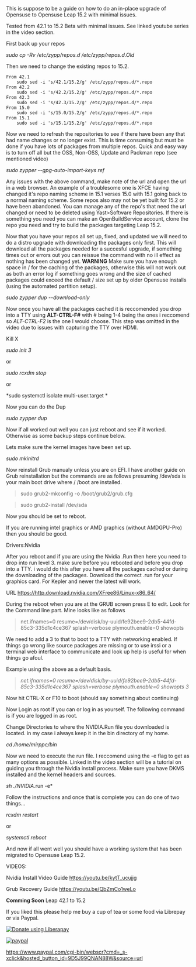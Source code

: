 This is suppose to be a guide on how to do an in-place upgrade of Opensuse to Opensuse Leap 15.2 with minimal issues.

Tested from 42.1 to 15.2 Beta with minimal issues.  See linked youtube series in the video section.


First back up your repos

*sudo cp -Rv /etc/zypp/repos.d /etc/zypp/repos.d.Old*

Then we need to change the existing repos to 15.2.  

    From 42.1
        sudo sed -i 's/42.1/15.2/g' /etc/zypp/repos.d/*.repo
    From 42.2
        sudo sed -i 's/42.2/15.2/g' /etc/zypp/repos.d/*.repo
    From 42.3
        sudo sed -i 's/42.3/15.2/g' /etc/zypp/repos.d/*.repo
    From 15.0
        sudo sed -i 's/15.0/15.2/g' /etc/zypp/repos.d/*.repo
    From 15.1
        sudo sed -i 's/15.1/15.2/g' /etc/zypp/repos.d/*.repo

Now we need to refresh the repositories to see if there have been any that had name changes or no longer exist.  This is time consuming but must be done if you have lots of packages from multiple repos.  Quick and easy way is to turn off all but the OSS, Non-OSS, Update and Packman repo (see mentioned video)

*sudo zypper --gpg-auto-import-keys ref*

Any issues with the above command, make note of the url and open the url in a web browser.  An example of a troublesome one is XFCE having changed it's repo naming scheme in 15.1 verses 15.0 with 15.1 going back to a normal naming scheme.  Some repos also may not be yet built for 15.2 or have been abandoned.  You can manage any of the repo's that need the url changed or need to be deleted using Yast>Software Repositories.  If there is something you need you can make an OpenBuildService account, clone the repo you need and try to build the packages targeting Leap 15.2.

Now that you have your repos all set up, fixed, and updated we will need to do a distro upgrade with downloading the packages only first.  This will download all the packages  needed for a succesful upgrade, if something times out or errors out you can reissue the command with no ill effect as nothing has been changed yet.  **WARNING** Make sure you have enough space in / for the caching of the packages, otherwise this will not work out as both an error log if something goes wrong and the size of cached packages could exceed the default / size set up by older Opensuse installs (using the automated partition setup).

*sudo zypper dup --download-only*

Now once you have all the packages cached it is reccomended you drop into a TTY using **ALT-CTRL-F#** with # being 1-4 being the ones i reccomend so *ALT-CTRL-F2* is the one I would choose.  This step was omitted in the video due to issues with capturing the TTY over HDMI.

Kill X

*sudo init 3*

or

*sudo rcxdm stop*

or 

*sudo systemctl isolate multi-user.target *

Now you can do the Dup

*sudo zypper dup*

Now if all worked out well you can just reboot and see if it worked.  Otherwise as some backup steps continue below.



Lets make sure the kernel images have been set up.

*sudo mkinitrd*

Now reinstall Grub manualy unless you are on EFI.  I have another guide on Grub reinstallation but the commands are as follows presuming /dev/sda is your main boot drive where / /boot are installed.

>sudo grub2-mkconfig -o /boot/grub2/grub.cfg

>sudo grub2-install /dev/sda

Now you should be set to reboot.  

If you are running intel graphics or AMD graphics (without AMDGPU-Pro) then you should be good.  

Drivers:Nvidia

After you reboot and if you are using the Nvidia .Run then here you need to drop into run level 3.  make sure before you rebooted and before you drop into a TTY.  i would do this after you have all the packages cached or during the downloading of the packages.  Download the correct .run for your graphics card.  For Kepler and newer the latest will work.

URL
https://http.download.nvidia.com/XFree86/Linux-x86_64/

During the reboot when you are at the GRUB screen press E to edit.  Look for the Command line part.  Mine looks like as follows

>net.ifnames=0 resume=/dev/disk/by-uuid/fe92bee9-2db5-44fd-85c3-335d1c4ce367 splash=verbose plymouth.enable=0 showopts

We need to add a 3 to that to boot to a TTY with networking enabled.  If things go wrong like source packages are missing or to use irssi or a terminal web interface to communicate and look up help is useful for when things go afoul.

Example using the above as a default basis.

>*net.ifnames=0 resume=/dev/disk/by-uuid/fe92bee9-2db5-44fd-85c3-335d1c4ce367 splash=verbose plymouth.enable=0 showopts 3*

Now hit CTRL-X or F10 to boot (should say something about continuing)

Now Login as root if you can or log in as yourself.  The following command is if you are logged in as root.

Change Directories to where the NVIDIA.Run file you downloaded is located.  in my case i always keep it in the bin directory of my home.

*cd /home/mirppc/bin*

Now we need to execute the run file.  I reccomend using the -e flag to get as many options as possible.  Linked in the video section will be a tutorial on guiding you through the Nvidia install process. Make sure you have DKMS installed and the kernel headers and sources.

*sh ./NVIDIA*.run -e*

Follow the instructions and once that is complete you can do one of two things...

*rcxdm restart*

or

*systemctl reboot*

And now if all went well you should have a working system that has been migrated to Opensuse Leap 15.2.


VIDEOS:

Nvidia Install Video Guide https://youtu.be/kytT_ucujjg

Grub Recovery Guide https://youtu.be/QbZmCo1weLo

**Comming Soon** Leap 42.1 to 15.2

If you liked this please help me buy a cup of tea or some food via Librepay or via Paypal.


<noscript><a href="https://liberapay.com/Mir/donate"><img alt="Donate using Liberapay" src="https://liberapay.com/assets/widgets/donate.svg"></a></noscript>

[![paypal](https://www.paypalobjects.com/en_US/i/btn/btn_donateCC_LG.gif)](https://www.paypal.com/cgi-bin/webscr?cmd=_s-xclick&hosted_button_id=9D5J99QNAN88W)


https://www.paypal.com/cgi-bin/webscr?cmd=_s-xclick&hosted_button_id=9D5J99QNAN88W&source=url

